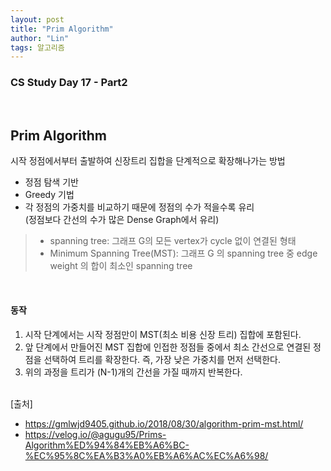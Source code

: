```yaml
---
layout: post
title: "Prim Algorithm"
author: "Lin"
tags: 알고리즘  
---
```

### CS Study Day 17 - Part2

<br>

## Prim Algorithm
시작 정점에서부터 출발하여 신장트리 집합을 단계적으로 확장해나가는 방법
- 정점 탐색 기반
- Greedy 기법
- 각 정점의 가중치를 비교하기 때문에 정점의 수가 적을수록 유리 <br>
(정점보다 간선의 수가 많은 Dense Graph에서 유리)

> - spanning tree: 그래프 G의 모든 vertex가 cycle 없이 연결된 형태
> - Minimum Spanning Tree(MST): 그래프 G 의 spanning tree 중 edge weight 의 합이 최소인 spanning tree

<br>

#### 동작
1. 시작 단계에서는 시작 정점만이 MST(최소 비용 신장 트리) 집합에 포함된다. 
2. 앞 단계에서 만들어진 MST 집합에 인접한 정점들 중에서 최소 간선으로 연결된 정점을 선택하여 트리를 확장한다.
즉, 가장 낮은 가중치를 먼저 선택한다.
3. 위의 과정을 트리가 (N-1)개의 간선을 가질 때까지 반복한다.



<br>
[출처]

- <https://gmlwjd9405.github.io/2018/08/30/algorithm-prim-mst.html/>
- <https://velog.io/@agugu95/Prims-Algorithm%ED%94%84%EB%A6%BC-%EC%95%8C%EA%B3%A0%EB%A6%AC%EC%A6%98/>
